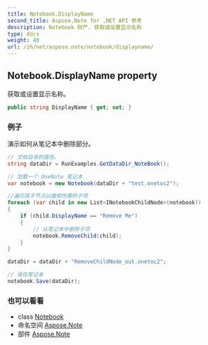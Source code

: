 ```yaml
---
title: Notebook.DisplayName
second_title: Aspose.Note for .NET API 参考
description: Notebook 财产. 获取或设置显示名称
type: docs
weight: 40
url: /zh/net/aspose.note/notebook/displayname/
---
```

## Notebook.DisplayName property

获取或设置显示名称。

```csharp
public string DisplayName { get; set; }
```

### 例子

演示如何从笔记本中删除部分。

```csharp
// 文档目录的路径。
string dataDir = RunExamples.GetDataDir_NoteBook();

// 加载一个 OneNote 笔记本
var notebook = new Notebook(dataDir + "test.onetoc2");

//遍历其子节点以搜索所需的子项
foreach (var child in new List<INotebookChildNode>(notebook))
{
    if (child.DisplayName == "Remove Me")
    {
        // 从笔记本中删除子项
        notebook.RemoveChild(child);
    }
}

dataDir = dataDir + "RemoveChildNode_out.onetoc2";

// 保存笔记本
notebook.Save(dataDir);
```

### 也可以看看

* class [Notebook](../)
* 命名空间 [Aspose.Note](../../notebook/)
* 部件 [Aspose.Note](../../../)


